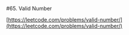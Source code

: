 #65. Valid Number

[https://leetcode.com/problems/valid-number/](https://leetcode.com/problems/valid-number/)
